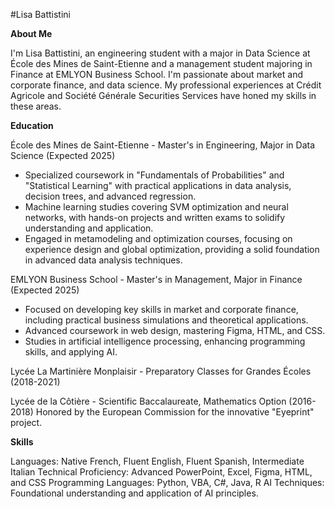 #Lisa Battistini

**About Me**

I'm Lisa Battistini, an engineering student with a major in Data Science at École des Mines de Saint-Etienne and a management student majoring in Finance at EMLYON Business School. I'm passionate about market and corporate finance, and data science. My professional experiences at Crédit Agricole and Société Générale Securities Services have honed my skills in these areas.

**Education**

École des Mines de Saint-Etienne - Master's in Engineering, Major in Data Science (Expected 2025)
- Specialized coursework in "Fundamentals of Probabilities" and "Statistical Learning" with practical applications in data analysis, decision trees, and advanced regression.
- Machine learning studies covering SVM optimization and neural networks, with hands-on projects and written exams to solidify understanding and application.
- Engaged in metamodeling and optimization courses, focusing on experience design and global optimization, providing a solid foundation in advanced data analysis techniques.
  
EMLYON Business School - Master's in Management, Major in Finance (Expected 2025)
- Focused on developing key skills in market and corporate finance, including practical business simulations and theoretical applications.
- Advanced coursework in web design, mastering Figma, HTML, and CSS.
- Studies in artificial intelligence processing, enhancing programming skills, and applying AI.
  
Lycée La Martinière Monplaisir - Preparatory Classes for Grandes Écoles (2018-2021)

Lycée de la Côtière - Scientific Baccalaureate, Mathematics Option (2016-2018)
Honored by the European Commission for the innovative "Eyeprint" project.

**Skills**

Languages: Native French, Fluent English, Fluent Spanish, Intermediate Italian
Technical Proficiency: Advanced PowerPoint, Excel, Figma, HTML, and CSS
Programming Languages: Python, VBA, C#, Java, R
AI Techniques: Foundational understanding and application of AI principles.
